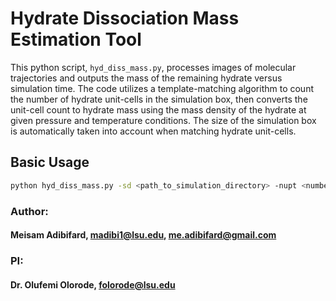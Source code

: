 # Hydrate Dissociation Mass Estimation Tool

This python script, `hyd_diss_mass.py`, processes images of molecular trajectories and outputs the mass of the remaining hydrate versus simulation time. The code utilizes a template-matching algorithm to count the number of hydrate unit-cells in the simulation box, then converts the unit-cell count to hydrate mass using the mass density of the hydrate at given pressure and temperature conditions. The size of the simulation box is automatically taken into account when matching hydrate unit-cells.

## Basic Usage

```bash
python hyd_diss_mass.py -sd <path_to_simulation_directory> -nupt <number_of_perpendicular_unit_cells> -su <simulation_unit_time> <simulation_unit_length> -ou <output_unit_time> <output_unit_length> -ti <time_step> <dump_freq> 
```


### Author:
#### Meisam Adibifard, madibi1@lsu.edu, me.adibifard@gmail.com

### PI:
#### Dr. Olufemi Olorode, folorode@lsu.edu
